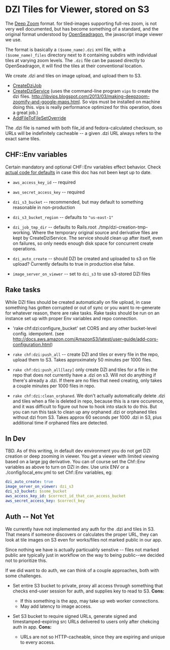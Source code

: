 # DZI Tiles for Viewer, stored on S3

The [Deep Zoom](https://en.wikipedia.org/wiki/Deep_Zoom) format. for tiled-images supporting
full-res zoom, is not very well documented, but has become something of a standard, and
the original format understood by [OpenSeadragon](http://openseadragon.github.io/examples/tilesource-dzi/),
the javascript image viewer we use.

The format is basically a `($some_name).dzi` xml file, with a `($some_name)_files`
directory next to it containing subdirs with individual tiles at varying zoom levels.
The `.dzi` file can be passed directly to OpenSeadragon, it will find the tiles
at their conventional location.

We create .dzi and tiles on image upload, and upload them to S3.
* [CreateDziJob](../app/jobs/create_dzi_job.rb)
* [CreateDziService](../app/services/chf/create_dzi_service.rb) (uses the command-line program `vips`
  to create the dzi files. http://libvips.blogspot.com/2013/03/making-deepzoom-zoomify-and-google-maps.html.
  So vips must be installed on machine doing this. vips is really performance optimized
  for this operation, does a great job.)
* [AddFileToFileSetOverride](../app/overrides/hydra/works/add_file_to_file_set_override.rb)

The .dzi file is named with both file_id and fedora-calculated checksum, so
URLs will be indefinitely cacheable -- a given .dzi URL always refers
to the exact same tiles.

## CHF::Env variables

Certain mandatory and optional CHF::Env variables effect behavior. Check [actual
code for defaults](../app/models/chf/env.rb) in case this doc has not been kept up to date.

* `aws_access_key_id` -- required
* `aws_secret_access_key` -- required
* `dzi_s3_bucket` -- recommended, but may default to something reasonable in non-production
* `dzi_s3_bucket_region` -- defaults to `"us-east-1"`

* `dzi_job_tmp_dir` -- defaults to Rails.root ./tmp/dzi-creation-tmp-working. Where the
temporary original source and derivative files are kept by CreateDziService. The service
should clean up after itself, even on failures, so only needs enough disk space for concurrent
create operations.

* `dzi_auto_create` -- should DZI be created and uploaded to s3 on file upload? Currently defaults to true in production else false.

* `image_server_on_viewer` -- set to `dzi_s3` to use s3-stored DZI files

## Rake tasks

While DZI files should be created automatically on file upload, in case
something has gotten corrupted or out of sync or you want to re-generate
for whatever reason, there are rake tasks. Rake tasks should be run
on an instance set up with proper Env variables and repo connection.

* 'rake chf:dzi:configure_bucket' set CORS and any other bucket-level
  config. idempotent. (see http://docs.aws.amazon.com/AmazonS3/latest/user-guide/add-cors-configuration.html)

* `rake chf:dzi:push_all` -- create DZI and tiles or every file in the repo,
upload them to S3. Takes approximately 50 minutes per 1000 files.

* `rake chf:dzi:push_all[lazy]` only create DZI and tiles for a file in the
repo that does not currently have a .dzi on s3. Will not do anything
if there's already a .dzi. If there are no
files that need creating, only takes a couple minutes per 1000 files
in repo.

* `rake chf:dzi:clean_orphaned`. We don't actually automatically
delete .dzi and tiles when a file is deleted in repo, because
this is a rare occurence, and it was difficult to figure out
how to hook into stack to do this. But you can run this task to clean
up any orphaned .dzi or orphaned tiles without dzi from S3. Takes approx 60 seconds
per 1000 .dzi in S3, plus additional time if orphaned files are detected.

## In Dev

TBD. As of this writing, in default dev environment you do not get
DZI creation or deep zooming in viewer. You get a viewer with
limited viewing based on a large jpg derivative. You can of course
set the Chf::Env variables as above to turn on DZI in dev. Use
unix ENV or a ./config/local_env.yml to set Chf::Env variables, eg:

~~~yaml
dzi_auto_create: true
image_server_on_viewer: dzi_s3
dzi_s3_bucket: $some_bucket
aws_access_key_id: $correct_id_that_can_access_bucket
aws_secret_access_key: $correct_key
~~~


## Auth -- Not Yet

We currently have not implemented any auth for the .dzi and tiles in
S3. That means if someone discovers or calculates the proper URL, they
can look at tile images on S3 even for works/files not marked public
in our app.

Since nothing we have is actually particualrly senstive -- files
not marked public are typically just in workflow on the way to being
public--we decided not to prioritize this.

If we did want to do auth, we can think of a couple approaches, both
with some challenges.

* Set entire S3 bucket to private, proxy all access through something that
checks end-user session for auth, and supplies key to read to S3. **Cons:**
  * If this something is the app, may take up web worker connections.
  * May add latency to image access.

* Set S3 bucket to require signed URLs, generate signed and timestamped-expiring
  src URLs delivered to users only after chekcing auth in app. **Cons:**
  * URLs are not so HTTP-cacheable, since they are expiring and unique
    to every access.


